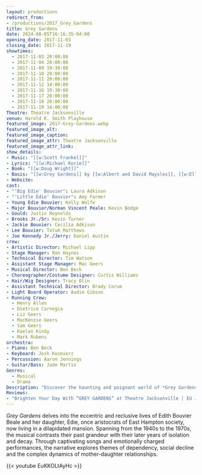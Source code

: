 ```yaml
---
layout: productions
redirect_from:
- /productions/2017_Grey_Gardens
title: Grey Gardens
date: 2024-08-05T16:16:35-04:00
opening_date: 2017-11-03
closing_date: 2017-11-19
showtimes:
  - 2017-11-03 20:00:00
  - 2017-11-04 20:00:00
  - 2017-11-09 19:30:00
  - 2017-11-10 20:00:00
  - 2017-11-11 20:00:00
  - 2017-11-12 14:00:00
  - 2017-11-16 19:30:00
  - 2017-11-17 20:00:00
  - 2017-11-18 20:00:00
  - 2017-11-19 14:00:00
Theatre: Theatre Jacksonville
venue: Harold K. Smith Playhouse
featured_image: 2017-Grey-Gardens.webp
featured_image_alt: 
featured_image_caption: 
featured_image_attr: Theatre Jacksonville
featured_image_attr_link: 
show_details: 
- Music: "[[w:Scott Frankel]]"
- Lyrics: "[[w:Michael Korie]]"
- Book: "[[w:Doug Wright]]"
- Basis: "[[w:Grey Gardens]] by [[w:Albert and David Maysles]], [[w:Ellen Hovde]] and [[w:Muffie Meyer]]"
- Website: 
cast:
- "'Big Edie' Bouvier": Laura Adkison
- "'Little Edie' Bouvier": Amy Farmer
- Young Edie Bouvier: Kelly Wolfe
- Major Bouvier/Norman Vincent Peale: Kevin Bodge
- Gould: Justin Reynolds
- Brooks Jr./Sr: Kevin Turner
- Jackie Bouvier: Cecilia Adkison
- Lee Bouvier: Tatum Matthews
- Joe Kennedy Jr./Jerry: Daniel Austin
crew:
- Artistic Director: Michael Lipp
- Stage Manager: Ron Haynes
- Technical Director: Tim Watson
- Assistant Stage Manager: Mac Geers
- Musical Director: Ben Beck
- Choreographer/Costume Designer: Curtis Williams
- Hair/Wig Designer: Tracy Olin
- Assistant Technical Director: Brady Corum
- Light Board Operator: Audie Gibson
- Running Crew: 
  - Henry Allen
  - Dietrice Carnegia
  - Liz Geers
  - MacKenzie Geers
  - Sam Geers
  - Kaelan Kindy
  - Mark Rubens
orchestra:
- Piano: Ben Beck
- Keyboard: Josh Kusmierz
- Percussion: Aaron Jennings
- Guitar/Bass: Jade Martin
Genres:
  - Musical
  - Drama
Description: "Discover the haunting and poignant world of *Grey Gardens*, where glamour and squalor coexist in the lives of Edith Bouvier Beale and her daughter, 'Little Edie.'"
Reviews:
- "Brighten Your Day With “GREY GARDENS” at Theatre Jacksonville | EU Jacksonville / Folio Weekly": https://folioweekly.com/staging/2017/11/08/grey-gardens/
---
```

*Grey Gardens* delves into the eccentric and reclusive lives of Edith Bouvier Beale and her daughter, Edie, once aristocrats of East Hampton society, now living in a dilapidated mansion. Spanning from the 1940s to the 1970s, the musical contrasts their past grandeur with their later years of isolation and decay. Through captivating songs and emotionally charged performances, the narrative explores themes of dependency, social decline and the complex dynamics of mother-daughter relationships.

{{< youtube EuKKOLtAyHc >}}